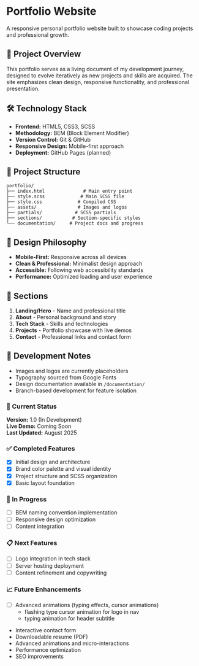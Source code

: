 # Portfolio Website

A responsive personal portfolio website built to showcase coding projects and professional growth.

## 🎯 Project Overview

This portfolio serves as a living document of my development journey, designed to evolve iteratively as new projects and skills are acquired. The site emphasizes clean design, responsive functionality, and professional presentation.

## 🛠️ Technology Stack

- **Frontend:** HTML5, CSS3, SCSS
- **Methodology:** BEM (Block Element Modifier)
- **Version Control:** Git & GitHub
- **Responsive Design:** Mobile-first approach
- **Deployment:** GitHub Pages (planned)

## 📁 Project Structure

```text
portfolio/
├── index.html              # Main entry point
├── style.scss             # Main SCSS file
├── style.css             # Compiled CSS
├── assets/               # Images and logos
├── partials/            # SCSS partials
├── sections/           # Section-specific styles
└── documentation/     # Project docs and progress
```

## 🎨 Design Philosophy

- **Mobile-First:** Responsive across all devices
- **Clean & Professional:** Minimalist design approach
- **Accessible:** Following web accessibility standards
- **Performance:** Optimized loading and user experience

## 🔗 Sections

1. **Landing/Hero** - Name and professional title
2. **About** - Personal background and story
3. **Tech Stack** - Skills and technologies
4. **Projects** - Portfolio showcase with live demos
5. **Contact** - Professional links and contact form

## 📝 Development Notes

- Images and logos are currently placeholders
- Typography sourced from Google Fonts
- Design documentation available in `/documentation/`
- Branch-based development for feature isolation

### 🚀 Current Status

**Version:** 1.0 (In Development)  
**Live Demo:** Coming Soon  
**Last Updated:** August 2025

### ✅ Completed Features

- [x] Initial design and architecture
- [x] Brand color palette and visual identity
- [x] Project structure and SCSS organization
- [x] Basic layout foundation

### 🔄 In Progress

- [ ] BEM naming convention implementation
- [ ] Responsive design optimization
- [ ] Content integration

### 📋 Next Features

- [ ] Logo integration in tech stack
- [ ] Server hosting deployment
- [ ] Content refinement and copywriting

### 📈 Future Enhancements

<!-- parking lot -->

- [ ] Advanced animations (typing effects, cursor animations)
  - flashing type cursor animation for logo in nav
  - typing animation for header subtitle
- Interactive contact form
- Downloadable resume (PDF)
- Advanced animations and micro-interactions
- Performance optimization
- SEO improvements
